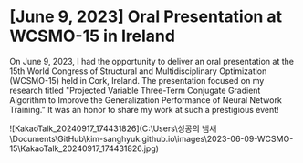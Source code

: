 # **[June 9, 2023] Oral Presentation at WCSMO-15 in Ireland**

On June 9, 2023, I had the opportunity to deliver an oral presentation at the 15th World Congress of Structural and Multidisciplinary Optimization (WCSMO-15) held in Cork, Ireland. The presentation focused on my research titled "Projected Variable Three-Term Conjugate Gradient Algorithm to Improve the Generalization Performance of Neural Network Training." It was an honor to share my work at such a prestigious event!

![KakaoTalk_20240917_174431826](C:\Users\성공의 냄새\Documents\GitHub\kim-sanghyuk.github.io\images\2023-06-09-WCSMO-15\KakaoTalk_20240917_174431826.jpg)